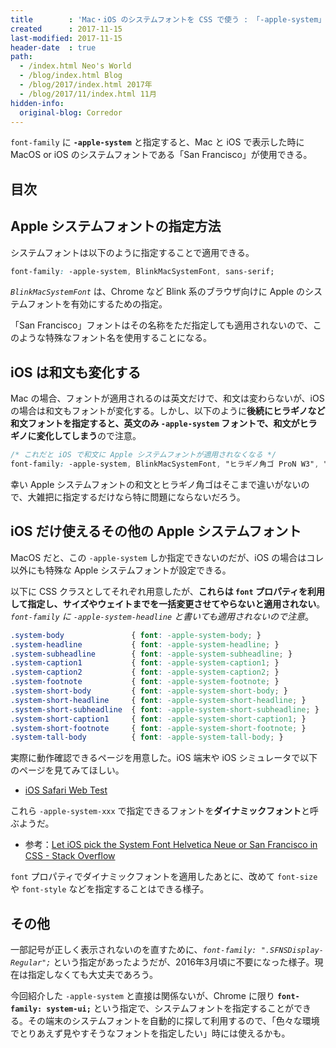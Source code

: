 ```yaml
---
title        : 'Mac・iOS のシステムフォントを CSS で使う : 「-apple-system」'
created      : 2017-11-15
last-modified: 2017-11-15
header-date  : true
path:
  - /index.html Neo's World
  - /blog/index.html Blog
  - /blog/2017/index.html 2017年
  - /blog/2017/11/index.html 11月
hidden-info:
  original-blog: Corredor
---
```


`font-family` に **`-apple-system`** と指定すると、Mac と iOS で表示した時に MacOS or iOS のシステムフォントである「San Francisco」が使用できる。

## 目次

## Apple システムフォントの指定方法

システムフォントは以下のように指定することで適用できる。

```css
font-family: -apple-system, BlinkMacSystemFont, sans-serif;
```

_`BlinkMacSystemFont`_ は、Chrome など Blink 系のブラウザ向けに Apple のシステムフォントを有効にするための指定。

「San Francisco」フォントはその名称をただ指定しても適用されないので、このような特殊なフォント名を使用することになる。

## iOS は和文も変化する

Mac の場合、フォントが適用されるのは英文だけで、和文は変わらないが、iOS の場合は和文もフォントが変化する。しかし、以下のように**後続にヒラギノなど和文フォントを指定すると、英文のみ `-apple-system` フォントで、和文がヒラギノに変化してしまう**ので注意。

```css
/* これだと iOS で和文に Apple システムフォントが適用されなくなる */
font-family: -apple-system, BlinkMacSystemFont, "ヒラギノ角ゴ ProN W3", "Hiragino Kaku Gothic ProN W3", HiraKakuProN-W3, sans-serif;
```

幸い Apple システムフォントの和文とヒラギノ角ゴはそこまで違いがないので、大雑把に指定するだけなら特に問題にならないだろう。

## iOS だけ使えるその他の Apple システムフォント

MacOS だと、この `-apple-system` しか指定できないのだが、iOS の場合はコレ以外にも特殊な Apple システムフォントが設定できる。

以下に CSS クラスとしてそれぞれ用意したが、**これらは `font` プロパティを利用して指定し、サイズやウェイトまでを一括変更させてやらないと適用されない**。_`font-family` に `-apple-system-headline` と書いても適用されないので注意_。

```css
.system-body               { font: -apple-system-body; }
.system-headline           { font: -apple-system-headline; }
.system-subheadline        { font: -apple-system-subheadline; }
.system-caption1           { font: -apple-system-caption1; }
.system-caption2           { font: -apple-system-caption2; }
.system-footnote           { font: -apple-system-footnote; }
.system-short-body         { font: -apple-system-short-body; }
.system-short-headline     { font: -apple-system-short-headline; }
.system-short-subheadline  { font: -apple-system-short-subheadline; }
.system-short-caption1     { font: -apple-system-short-caption1; }
.system-short-footnote     { font: -apple-system-short-footnote; }
.system-tall-body          { font: -apple-system-tall-body; }
```

実際に動作確認できるページを用意した。iOS 端末や iOS シミュレータで以下のページを見てみてほしい。

- [iOS Safari Web Test](https://neos21.github.io/poc-ios-safari-web/apple-system-fonts-1.html)

これら `-apple-system-xxx` で指定できるフォントを**ダイナミックフォント**と呼ぶようだ。

- 参考：[Let iOS pick the System Font Helvetica Neue or San Francisco in CSS - Stack Overflow](https://stackoverflow.com/a/32410620)

`font` プロパティでダイナミックフォントを適用したあとに、改めて `font-size` や `font-style` などを指定することはできる様子。

## その他

一部記号が正しく表示されないのを直すために、_`font-family: ".SFNSDisplay-Regular";`_ という指定があったようだが、2016年3月頃に不要になった様子。現在は指定しなくても大丈夫であろう。

今回紹介した `-apple-system` と直接は関係ないが、Chrome に限り **`font-family: system-ui;`** という指定で、システムフォントを指定することができる。その端末のシステムフォントを自動的に探して利用するので、「色々な環境でとりあえず見やすそうなフォントを指定したい」時には使えるかも。
